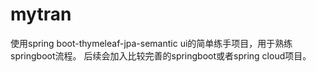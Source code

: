 # mytran
使用spring boot-thymeleaf-jpa-semantic ui的简单练手项目，用于熟练springboot流程。
后续会加入比较完善的springboot或者spring cloud项目。

